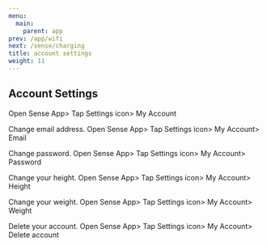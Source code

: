 ```yaml
---
menu:
  main:
    parent: app
prev: /app/wifi
next: /sense/charging
title: account settings
weight: 11
---
```


## Account Settings


Open Sense App> Tap Settings icon> My Account


Change email address.
Open Sense App> Tap Settings icon> My Account> Email


Change password.
Open Sense App> Tap Settings icon> My Account> Password


Change your height.
Open Sense App> Tap Settings icon> My Account> Height


Change your weight.
Open Sense App> Tap Settings icon> My Account> Weight


Delete your account.
Open Sense App> Tap Settings icon> My Account> Delete account
